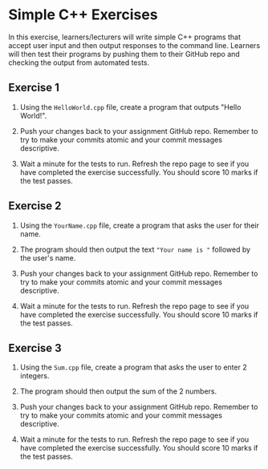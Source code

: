 # Simple C++ Exercises

In this exercise, learners/lecturers will write simple C++ programs that accept user input and then output responses to the command line. Learners will then test their programs by pushing them to their GitHub repo and checking the output from automated tests.

## Exercise 1

1. Using the `HelloWorld.cpp` file, create a program that outputs "Hello World!".

1. Push your changes back to your assignment GitHub repo. Remember to try to make your commits atomic and your commit messages descriptive.

1. Wait a minute for the tests to run. Refresh the repo page to see if you have completed the exercise successfully. You should score 10 marks if the test passes.

## Exercise 2

1. Using the `YourName.cpp` file, create a program that asks the user for their name.

2. The program should then output the text `"Your name is "` followed by the user's name.

1. Push your changes back to your assignment GitHub repo. Remember to try to make your commits atomic and your commit messages descriptive.

1. Wait a minute for the tests to run. Refresh the repo page to see if you have completed the exercise successfully. You should score 10 marks if the test passes.

## Exercise 3

1. Using the `Sum.cpp` file, create a program that asks the user to enter 2 integers.

2. The program should then output the sum of the 2 numbers.

1. Push your changes back to your assignment GitHub repo. Remember to try to make your commits atomic and your commit messages descriptive.

1. Wait a minute for the tests to run. Refresh the repo page to see if you have completed the exercise successfully. You should score 10 marks if the test passes.
